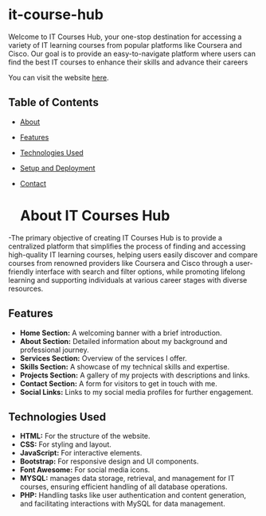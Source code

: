 # it-course-hub
Welcome to IT Courses Hub, your one-stop destination for accessing a variety of IT learning courses from popular platforms like Coursera and Cisco. Our goal is to provide an easy-to-navigate platform where users can find the best IT courses to enhance their skills and advance their careers

You can visit the website [here](https://itcoursehub.000webhostapp.com/).

## Table of Contents

- [About](#about)
- [Features](#features)
- [Technologies Used](#technologies-used)
- [Setup and Deployment](#setup-and-deployment)
- [Contact](#contact)

  # About IT Courses Hub
-The primary objective of creating IT Courses Hub is to provide a centralized platform that simplifies the process of finding and accessing high-quality IT learning courses, helping users easily discover and compare courses from renowned providers like Coursera and Cisco through a user-friendly interface with search and filter options, while promoting lifelong learning and supporting individuals at various career stages with diverse resources.

## Features

- **Home Section:** A welcoming banner with a brief introduction.
- **About Section:** Detailed information about my background and professional journey.
- **Services Section:** Overview of the services I offer.
- **Skills Section:** A showcase of my technical skills and expertise.
- **Projects Section:** A gallery of my projects with descriptions and links.
- **Contact Section:** A form for visitors to get in touch with me.
- **Social Links:** Links to my social media profiles for further engagement.

## Technologies Used

- **HTML:** For the structure of the website.
- **CSS:** For styling and layout.
- **JavaScript:** For interactive elements.
- **Bootstrap:** For responsive design and UI components.
- **Font Awesome:** For social media icons.
- **MYSQL:** manages data storage, retrieval, and management for IT courses, ensuring efficient handling of all database operations.
-  **PHP:** Handling tasks like user authentication and content generation, and facilitating interactions with MySQL for data management.





